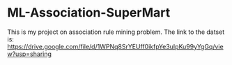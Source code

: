 # ML-Association-SuperMart
This is my project on association rule mining problem. The link to the datset is: https://drive.google.com/file/d/1WPNq8SrYEUff0ikfpYe3uIpKu99yYgGq/view?usp=sharing
